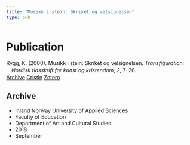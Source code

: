 ```yaml
---
title: "Musikk i stein: Skriket og velsignelsen"
type: pub
---
```

<h1>Publication</h1>
<article id="csl-bib-container-D3TVKYZE" class="csl-bib-container">
  <div class="csl-bib-body" style="line-height: 1.35; padding-left: 1em; text-indent:-1em;">
  <div class="csl-entry">Rygg, K. (2000). Musikk i stein: Skriket og velsignelsen. <i>Transfiguration: Nordisk tidsskrift for kunst og kristendom</i>, <i>2</i>, 7&#x2013;26.</div>
</div>
  <div class="csl-bib-buttons">
    <a href="#taxonomy-article-D3TVKYZE" class="csl-bib-button">Archive</a>
    <a href="https://app.cristin.no/results/show.jsf?id=1612248" alt="Cristin URL" class="csl-bib-button">Cristin</a>
    <a href="http://zotero.org/groups/5022929/items/D3TVKYZE" alt="Zotero URL" class="csl-bib-button">Zotero</a>
  </div>
  <div id="csl-bib-meta-container-D3TVKYZE"></div>
</article>
<div id="csl-bib-meta-D3TVKYZE" class="csl-bib-meta">
  <article id="taxonomy-article-D3TVKYZE" class="taxonomy-article">
    <h1>Archive</h1>
    <ul>
      <li>Inland Norway University of Applied Sciences</li>
      <li>Faculty of Education</li>
      <li>Department of Art and Cultural Studies</li>
      <li>2018</li>
      <li>September</li>
    </ul>
  </article>
</div>
